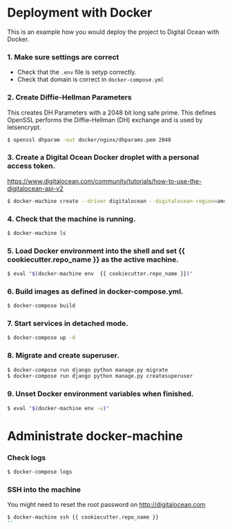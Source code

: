 # Deployment with Docker
This is an example how you would deploy the project to Digital Ocean with Docker.

### 1. Make sure settings are correct
- Check that the `.env` file is setyp correctly.
- Check that domain is correct in `docker-compose.yml`

### 2. Create Diffie-Hellman Parameters
This creates DH Parameters with a 2048 bit long safe prime. This defines OpenSSL performs the
Diffie-Hellman (DH) exchange and is used by letsencrypt.
```sh
$ openssl dhparam -out docker/nginx/dhparams.pem 2048
```

### 3. Create a Digital Ocean Docker droplet with a personal access token.
https://www.digitalocean.com/community/tutorials/how-to-use-the-digitalocean-api-v2
```sh
$ docker-machine create --driver digitalocean --digitalocean-region=ams2 --digitalocean-access-token=ACCESS_TOKEN {{ cookiecutter.repo_name }}
```

### 4. Check that the machine is running.
```sh
$ docker-machine ls
```

### 5. Load Docker environment into the shell and set {{ cookiecutter.repo_name }} as the active machine.
```sh
$ eval "$(docker-machine env  {{ cookiecutter.repo_name }})"
```

### 6. Build images as defined in docker-compose.yml.
```sh
$ docker-compose build
```

### 7. Start services in detached mode.
```sh
$ docker-compose up -d
```

### 8. Migrate and create superuser.
```sh
$ docker-compose run django python manage.py migrate
$ docker-compose run django python manage.py createsuperuser
```

### 9. Unset Docker environment variables when finished.
```sh
$ eval "$(docker-machine env -u)"
```

# Administrate docker-machine
### Check logs
```sh
$ docker-compose logs
```

### SSH into the machine
You might need to reset the root password on http://digitalocean.com
```sh
$ docker-machine ssh {{ cookiecutter.repo_name }}
``
